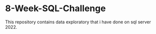 # 8-Week-SQL-Challenge

This repository contains data exploratory that i have done on sql server 2022.

